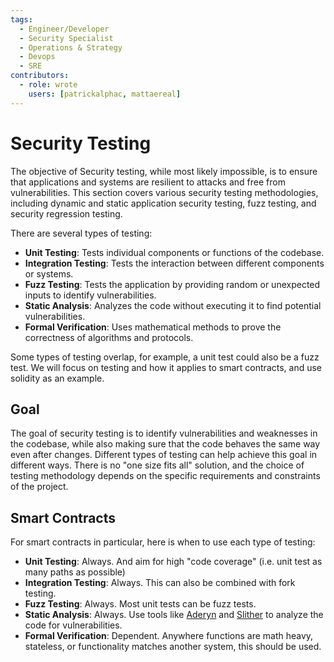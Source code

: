 ```yaml
---
tags:
  - Engineer/Developer
  - Security Specialist
  - Operations & Strategy
  - Devops
  - SRE
contributors:
  - role: wrote
    users: [patrickalphac, mattaereal]
---
```


# Security Testing

The objective of Security testing, while most likely impossible, is to ensure that applications and systems are resilient to attacks and free from vulnerabilities. This section covers various security testing methodologies, including dynamic and static application security testing, fuzz testing, and security regression testing.

There are several types of testing:
- **Unit Testing**: Tests individual components or functions of the codebase.
- **Integration Testing**: Tests the interaction between different components or systems.
- **Fuzz Testing**: Tests the application by providing random or unexpected inputs to identify vulnerabilities.
- **Static Analysis**: Analyzes the code without executing it to find potential vulnerabilities.
- **Formal Verification**: Uses mathematical methods to prove the correctness of algorithms and protocols.

Some types of testing overlap, for example, a unit test could also be a fuzz test. We will focus on testing and how it applies to smart contracts, and use solidity as an example.

## Goal

The goal of security testing is to identify vulnerabilities and weaknesses in the codebase, while also making sure that the code behaves the same way even after changes. Different types of testing can help achieve this goal in different ways. There is no "one size fits all" solution, and the choice of testing methodology depends on the specific requirements and constraints of the project. 

## Smart Contracts 

For smart contracts in particular, here is when to use each type of testing:
- **Unit Testing**: Always. And aim for high "code coverage" (i.e. unit test as many paths as possible)
- **Integration Testing**: Always. This can also be combined with fork testing.
- **Fuzz Testing**: Always. Most unit tests can be fuzz tests.
- **Static Analysis**: Always. Use tools like [Aderyn](https://github.com/Cyfrin/aderyn) and [Slither](https://github.com/crytic/slither) to analyze the code for vulnerabilities.
- **Formal Verification**: Dependent. Anywhere functions are math heavy, stateless, or functionality matches another system, this should be used.